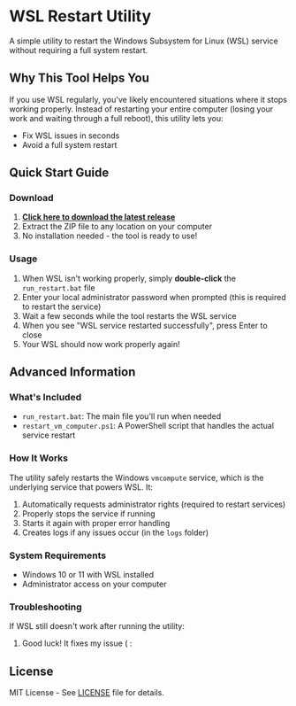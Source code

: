 # WSL Restart Utility

A simple utility to restart the Windows Subsystem for Linux (WSL) service without requiring a full system restart.

## Why This Tool Helps You

If you use WSL regularly, you've likely encountered situations where it stops working properly. Instead of restarting your entire computer (losing your work and waiting through a full reboot), this utility lets you:
- Fix WSL issues in seconds
- Avoid a full system restart

## Quick Start Guide

### Download

1. **[Click here to download the latest release](https://github.com/hnalla/restart_wsl/releases/latest/download/wsl-restart-utility.zip)**
2. Extract the ZIP file to any location on your computer
3. No installation needed - the tool is ready to use!

### Usage

1. When WSL isn't working properly, simply **double-click** the `run_restart.bat` file
2. Enter your local administrator password when prompted (this is required to restart the service)
3. Wait a few seconds while the tool restarts the WSL service
4. When you see "WSL service restarted successfully", press Enter to close
5. Your WSL should now work properly again!

## Advanced Information

### What's Included
- `run_restart.bat`: The main file you'll run when needed
- `restart_vm_computer.ps1`: A PowerShell script that handles the actual service restart

### How It Works

The utility safely restarts the Windows `vmcompute` service, which is the underlying service that powers WSL. It:
1. Automatically requests administrator rights (required to restart services)
2. Properly stops the service if running
3. Starts it again with proper error handling
4. Creates logs if any issues occur (in the `logs` folder)

### System Requirements

- Windows 10 or 11 with WSL installed
- Administrator access on your computer

### Troubleshooting

If WSL still doesn't work after running the utility:
1. Good luck! It fixes my issue ( :

## License

MIT License - See [LICENSE](LICENSE) file for details.